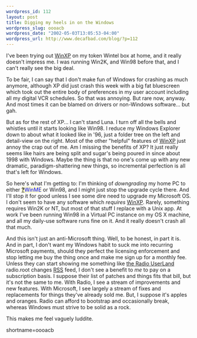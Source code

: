 ```yaml
--- 
wordpress_id: 112
layout: post
title: Digging my heels in on the Windows
wordpress_slug: oooacb
wordpress_date: "2002-05-03T13:05:53-04:00"
wordpress_url: http://www.decafbad.com/blog/?p=112
---
```

<p>I've been trying out <a href="http://www.decafbad.com/twiki/bin/view/Main/WinXP">WinXP</a> on my token Wintel box at home, and it really doesn't impress me.  I was running Win2K, and Win98 before that, and I can't really see the big deal.  </p>
<p>To be fair, I can say that I don't make fun of Windows for crashing as much anymore, although XP did just crash this week with a big fat bluescreen which took out the entire body of preferences in my user account including all my digital VCR schedules.  So that was annoying.  But rare now, anyway.  And most times it can be blamed on drivers or non-Windows software...  but gah.</p>
<p>But as for the rest of XP... I can't stand Luna.  I turn off all the bells and whistles until it starts looking like Win98.  I reduce my Windows Explorer down to about what it looked like in '96, just a folder tree on the left and detail-view on the right.  Most of the other "helpful" features of <a href="http://www.decafbad.com/twiki/bin/view/Main/WinXP">WinXP</a> just annoy the crap out of me.  Am I missing the benefits of XP?  It just really seems like hairs are being split and sugar's being poured in since about 1998 with Windows.  Maybe the thing is that no one's come up with any new dramatic, paradigm-shattering new things, so incremental perfection is all that's left for Windows.</p>
<p>So here's what I'm getting to:  I'm thinking of <i>downgrading</i> my home PC to either <span style='background : #FFFFCE;'><a href="http://www.decafbad.com/twiki/bin/edit/Main/WinME?topicparent=Main.FilterData"><b>?</b></a><font color="#0000FF">WinME</font></span> or Win98, and I might just stop the upgrade cycle there.  And I'll stop it for good unless I see some dire need to upgrade my Microsoft OS.  I don't seem to have any software which <i>requires</i> <a href="http://www.decafbad.com/twiki/bin/view/Main/WinXP">WinXP</a>.  Rarely, something requires Win2K or NT, but most of that stuff I replace with a Unix app.  At work I've been running Win98 in a Virtual PC instance on my OS X machine, and all my daily-use software runs fine on it.  And it really doesn't crash all that much.</p>
<p>And this isn't just an anti-Microsoft thing.  Well, to be honest, in part it is.  And in part, I don't want my Windows habit to suck me into recurring Microsoft payments, should they perfect the licensing enforcement and stop letting me buy the thing once and make me sign up for a monthly fee.  Unless they can start showing me something like <a href="http://static.userland.com/updatelogs/radio.xml">the Radio <a href="http://www.decafbad.com/twiki/bin/view/Main/UserLand">UserLand</a> radio.root changes <a href="http://www.decafbad.com/twiki/bin/view/Main/RSS">RSS</a> feed</a>, I don't see a benefit to <i>me</i> to pay on a subscription basis.  I suppose their list of patches and things fits that bill, but it's not the same to me.  With Radio, I see a stream of improvements and new features.  With Microsoft, I see largely a stream of fixes and replacements for things they've already sold me.  But, I suppose it's apples and oranges.  Radio can afford to bootstrap and occasionally break, whereas Windows must strive to be solid as a rock.</p>
<p>This makes me feel vaguely luddite.</p>
<!--more-->
shortname=oooacb
